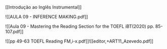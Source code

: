 [[Introdução ao Inglês Instrumental]]

![[AULA 09 - INFERENCE MAKING.pdf]]

![[Aula 09 - Mastering the Reading Section for the TOEFL iBT(2020) pp. 85-107.pdf]]



![[pp 49-63 TOEFL Reading FM,i-x.pdf]]![[editor,+ART11_Azevedo.pdf]]